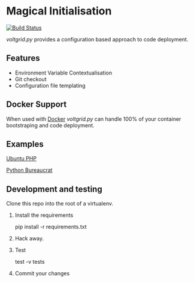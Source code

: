 # Magical Initialisation

[![Build Status](https://travis-ci.org/voltgrid/voltgrid-pie.svg?branch=master)](https://travis-ci.org/voltgrid/voltgrid-pie)

_voltgrid.py_ provides a configuration based approach to code deployment.

## Features

 * Environment Variable Contextualisation
 * Git checkout
 * Configuration file templating

## Docker Support

When used with [Docker](https://www.docker.com/) _voltgrid.py_ can handle 100% of your container bootstraping and code deployment.

## Examples

[Ubuntu PHP](examples/ubuntu/README.md)

[Python Bureaucrat](examples/python-bureaucrat.md)

## Development and testing

Clone this repo into the root of a virtualenv.

1. Install the requirements

    pip install -r requirements.txt

2. Hack away.

3. Test

    test -v tests

4. Commit your changes
